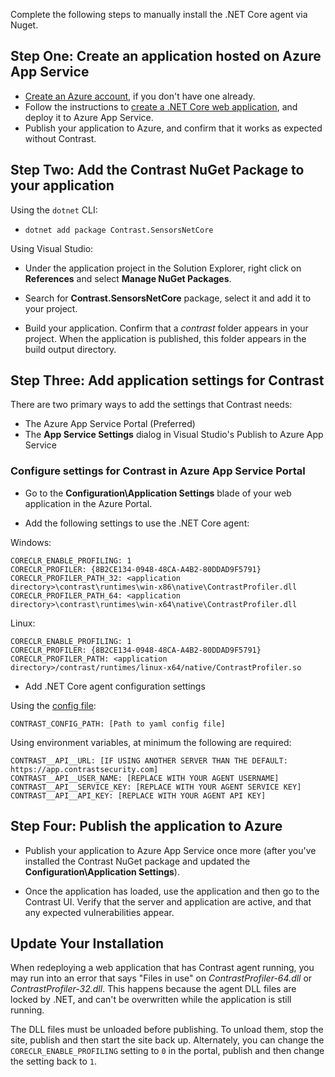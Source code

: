 <!--
title: "Installing Contrast .NET Core via Nuget Azure App Service package"
description: "Guide to installing .NET Core Agent on Azure App Service using the Nuget package"
tags: "installation configuration .Net Azure AppService site nuget visualstudio netcore"
-->

Complete the following steps to manually install the .NET Core agent via Nuget.

## Step One: Create an application hosted on Azure App Service

* [Create an Azure account](https://portal.azure.com/), if you don't have one already.
* Follow the instructions to [create a .NET Core web application](https://docs.microsoft.com/en-us/azure/app-service/app-service-web-get-started-dotnet), and deploy it to Azure App Service.
* Publish your application to Azure, and confirm that it works as expected without Contrast.

## Step Two: Add the Contrast NuGet Package to your application

Using the `dotnet` CLI:

* `dotnet add package Contrast.SensorsNetCore`

Using Visual Studio:

* Under the application project in the Solution Explorer, right click on **References** and select **Manage NuGet Packages**.

* Search for **Contrast.SensorsNetCore** package, select it and add it to your project.

* Build your application. Confirm that a *contrast* folder appears in your project. When the application is published, this folder appears in the build output directory.

## Step Three: Add application settings for Contrast

There are two primary ways to add the settings that Contrast needs:

* The Azure App Service Portal (Preferred)
* The **App Service Settings** dialog in Visual Studio's Publish to Azure App Service

### Configure settings for Contrast in Azure App Service Portal

* Go to the **Configuration\Application Settings** blade of your web application in the Azure Portal.

* Add the following settings to use the .NET Core agent:

Windows:
```
CORECLR_ENABLE_PROFILING: 1
CORECLR_PROFILER: {8B2CE134-0948-48CA-A4B2-80DDAD9F5791}
CORECLR_PROFILER_PATH_32: <application directory>\contrast\runtimes\win-x86\native\ContrastProfiler.dll
CORECLR_PROFILER_PATH_64: <application directory>\contrast\runtimes\win-x64\native\ContrastProfiler.dll
```

Linux:
```
CORECLR_ENABLE_PROFILING: 1
CORECLR_PROFILER: {8B2CE134-0948-48CA-A4B2-80DDAD9F5791}
CORECLR_PROFILER_PATH: <application directory>/contrast/runtimes/linux-x64/native/ContrastProfiler.so
```

* Add .NET Core agent configuration settings

Using the [config file](installation-netcoreconfig.html#netcore-template):
```
CONTRAST_CONFIG_PATH: [Path to yaml config file]
```

Using environment variables, at minimum the following are required:
```
CONTRAST__API__URL: [IF USING ANOTHER SERVER THAN THE DEFAULT: https://app.contrastsecurity.com]
CONTRAST__API__USER_NAME: [REPLACE WITH YOUR AGENT USERNAME]
CONTRAST__API__SERVICE_KEY: [REPLACE WITH YOUR AGENT SERVICE KEY]
CONTRAST__API__API_KEY: [REPLACE WITH YOUR AGENT API KEY]
```

## Step Four: Publish the application to Azure

* Publish your application to Azure App Service once more (after you've installed the Contrast NuGet package and updated the **Configuration\Application Settings**).

* Once the application has loaded, use the application and then go to the Contrast UI. Verify that the server and application are active, and that any expected vulnerabilities appear.

## Update Your Installation

When redeploying a web application that has Contrast agent running, you may run into an error that says "Files in use" on *ContrastProfiler-64.dll* or *ContrastProfiler-32.dll*. This happens because the agent DLL files are locked by .NET, and can't be overwritten while the application is still running.

The DLL files must be unloaded before publishing. To unload them, stop the site, publish and then start the site back up. Alternately, you can change the `CORECLR_ENABLE_PROFILING` setting to `0` in the portal, publish and then change the setting back to `1`.
